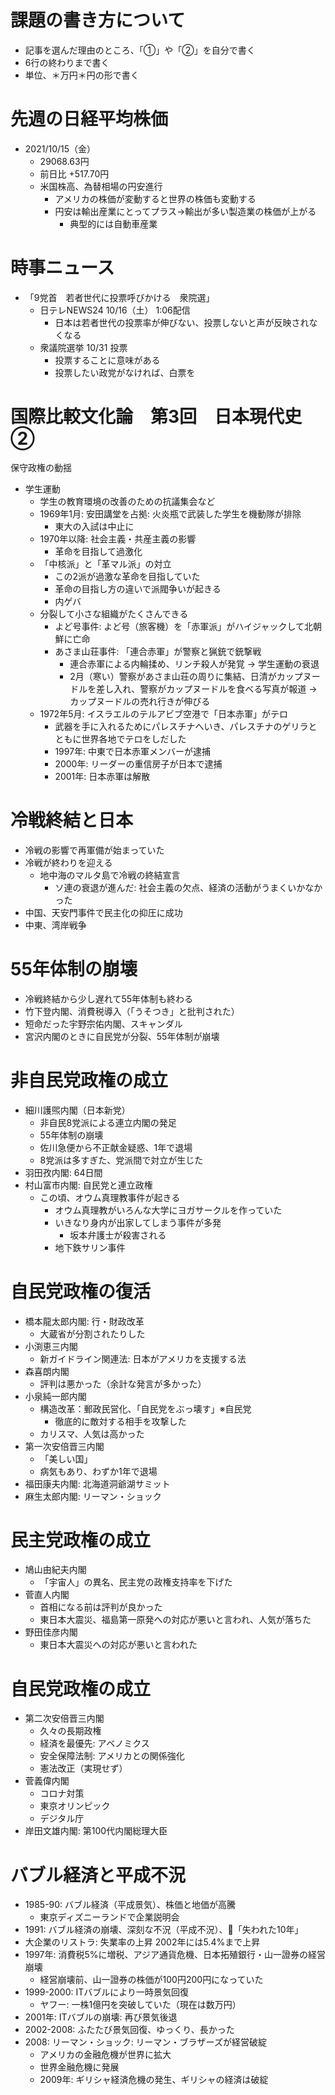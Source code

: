 # 課題の書き方について

- 記事を選んだ理由のところ、「①」や「②」を自分で書く
- 6行の終わりまで書く
- 単位、＊万円＊円の形で書く

# 先週の日経平均株価

- 2021/10/15（金）
  - 29068.63円
  - 前日比 +517.70円
  - 米国株高、為替相場の円安進行
    - アメリカの株価が変動すると世界の株価も変動する
    - 円安は輸出産業にとってプラス→輸出が多い製造業の株価が上がる
      - 典型的には自動車産業

# 時事ニュース

- 「9党首　若者世代に投票呼びかける　衆院選」
  - 日テレNEWS24 10/16（土） 1:06配信
    - 日本は若者世代の投票率が伸びない、投票しないと声が反映されなくなる
  - 衆議院選挙 10/31 投票
    - 投票することに意味がある
    - 投票したい政党がなければ、白票を

# 国際比較文化論　第3回　日本現代史②

保守政権の動揺

- 学生運動
  - 学生の教育環境の改善のための抗議集会など
  - 1969年1月: 安田講堂を占拠: 火炎瓶で武装した学生を機動隊が排除
    - 東大の入試は中止に
  - 1970年以降: 社会主義・共産主義の影響
    - 革命を目指して過激化
  - 「中核派」と「革マル派」の対立
    - この2派が過激な革命を目指していた
    - 革命の目指し方の違いで派閥争いが起きる
    - 内ゲバ
  - 分裂して小さな組織がたくさんできる
    - よど号事件: よど号（旅客機）を「赤軍派」がハイジャックして北朝鮮に亡命
    - あさま山荘事件: 「連合赤軍」が警察と猟銃で銃撃戦
      - 連合赤軍による内輪揉め、リンチ殺人が発覚 → 学生運動の衰退
      - 2月（寒い）警察があさま山荘の周りに集結、日清がカップヌードルを差し入れ、警察がカップヌードルを食べる写真が報道 → カップヌードルの売れ行きが伸びる
  - 1972年5月: イスラエルのテルアビブ空港で「日本赤軍」がテロ
    - 武器を手に入れるためにパレスチナへいき、パレスチナのゲリラとともに世界各地でテロをしだした
    - 1997年: 中東で日本赤軍メンバーが逮捕
    - 2000年: リーダーの重信房子が日本で逮捕
    - 2001年: 日本赤軍は解散

# 冷戦終結と日本

- 冷戦の影響で再軍備が始まっていた
- 冷戦が終わりを迎える
  - 地中海のマルタ島で冷戦の終結宣言
    - ソ連の衰退が進んだ: 社会主義の欠点、経済の活動がうまくいかなかった
- 中国、天安門事件で民主化の抑圧に成功
- 中東、湾岸戦争

# 55年体制の崩壊

- 冷戦終結から少し遅れて55年体制も終わる
- 竹下登内閣、消費税導入（「うそつき」と批判された）
- 短命だった宇野宗佑内閣、スキャンダル
- 宮沢内閣のときに自民党が分裂、55年体制が崩壊

# 非自民党政権の成立

- 細川護煕内閣（日本新党）
  - 非自民8党派による連立内閣の発足
  - 55年体制の崩壊
  - 佐川急便から不正献金疑惑、1年で退場
  - 8党派は多すぎた、党派間で対立が生じた
- 羽田孜内閣: 64日間
- 村山富市内閣: 自民党と連立政権
  - この頃、オウム真理教事件が起きる
    - オウム真理教がいろんな大学にヨガサークルを作っていた
    - いきなり身内が出家してしまう事件が多発
      - 坂本弁護士が殺害される
    - 地下鉄サリン事件
# 自民党政権の復活

- 橋本龍太郎内閣: 行・財政改革
  - 大蔵省が分割されたりした
- 小渕恵三内閣
  - 新ガイドライン関連法: 日本がアメリカを支援する法
- 森喜朗内閣
  - 評判は悪かった（余計な発言が多かった）
- 小泉純一郎内閣
  - 構造改革：郵政民営化、「自民党をぶっ壊す」※自民党
    - 徹底的に敵対する相手を攻撃した
  - カリスマ、人気は高かった
- 第一次安倍晋三内閣
  - 「美しい国」
  - 病気もあり、わずか1年で退場
- 福田康夫内閣: 北海道洞爺湖サミット
- 麻生太郎内閣: リーマン・ショック

# 民主党政権の成立

- 鳩山由紀夫内閣
  - 「宇宙人」の異名、民主党の政権支持率を下げた
- 菅直人内閣
  - 首相になる前は評判が良かった
  - 東日本大震災、福島第一原発への対応が悪いと言われ、人気が落ちた
- 野田佳彦内閣
  - 東日本大震災への対応が悪いと言われた

# 自民党政権の成立

- 第二次安倍晋三内閣
  - 久々の長期政権
  - 経済を最優先: アベノミクス
  - 安全保障法制: アメリカとの関係強化
  - 憲法改正（実現せず）
- 菅義偉内閣
  - コロナ対策
  - 東京オリンピック
  - デジタル庁
- 岸田文雄内閣: 第100代内閣総理大臣

# バブル経済と平成不況

- 1985-90: バブル経済（平成景気）、株価と地価が高騰
  - 東京ディズニーランドで企業説明会
- 1991: バブル経済の崩壊、深刻な不況（平成不況）、「失われた10年」
- 大企業のリストラ: 失業率の上昇 2002年には5.4%まで上昇
- 1997年: 消費税5%に増税、アジア通貨危機、日本拓殖銀行・山一證券の経営崩壊
  - 経営崩壊前、山一證券の株価が100円200円になっていた
- 1999-2000: ITバブルにより一時景気回復
  - ヤフー: 一株1億円を突破していた（現在は数万円）
- 2001年: ITバブルの崩壊: 再び景気後退
- 2002-2008: ふたたび景気回復、ゆっくり、長かった
- 2008: リーマン・ショック: リーマン・ブラザーズが経営破綻
  - アメリカの金融危機が世界に拡大
  - 世界金融危機に発展
  - 2009年: ギリシャ経済危機の発生、ギリシャの経済は破綻